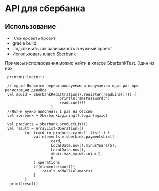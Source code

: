 # API для сбербанка
## Использование
* Клонировать проект
* gradle build 
* Подключить как зависимость в нужный проект
* Использовать класс Sberbank

Примеры использования можно найти в классе SberbankTest. Один из них
```
 println("login:")

 // mguid Является переиспользуемым и получается один раз при регистрации девайса
 val mguid = SberbankRegistration().register(readLine()!!) {
                         println("smsPassword:")
                         readLine()!!
                     }
 //Логин нужно выполнять 1 раз на сессию
 val sberbank = SberbankLogining().login(mguid)
 
 val products = sberbank.productList()
 val result = ArrayList<Operation>()
         for (card in products.cards!!.list!!) {
             val elements = sberbank.paymentsList(
                     card,
                     LocalDate.now().minusYears(5),
                     LocalDate.now(),
                     Short.MAX_VALUE.toInt(),
                     0
             ).operations
             if(elements!=null){
                 result.addAll(elements)
             }
         }
  print(result)
 ```

  
